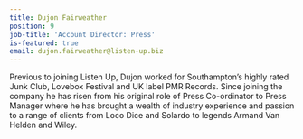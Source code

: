 ```yaml
---
title: Dujon Fairweather
position: 9
job-title: 'Account Director: Press'
is-featured: true
email: dujon.fairweather@listen-up.biz
---
```


Previous to joining Listen Up, Dujon worked for Southampton’s highly rated Junk Club, Lovebox Festival and UK label PMR Records. Since joining the company he has risen from his original role of Press Co-ordinator to Press Manager where he has brought a wealth of industry experience and passion to a range of clients from Loco Dice and Solardo to legends Armand Van Helden and Wiley.